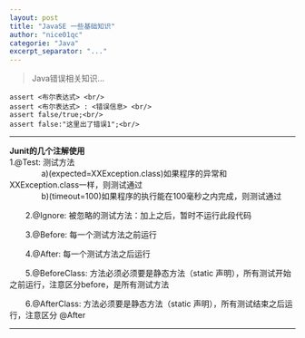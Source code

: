```yaml
---
layout: post
title: "JavaSE 一些基础知识"
author: "nice01qc"
categorie: "Java"
excerpt_separator: "..."
---
```




> Java错误相关知识...
>

    assert <布尔表达式> <br/>
    assert <布尔表达式> : <错误信息> <br/>
    assert false/true;<br/>
    assert false:"这里出了错误1";<br/>

----------

**Junit的几个注解使用**<br/>
1.@Test: 测试方法<br/>
　　　　a)(expected=XXException.class)如果程序的异常和XXException.class一样，则测试通过<br/>
　　　　b)(timeout=100)如果程序的执行能在100毫秒之内完成，则测试通过<br/>

　　2.@Ignore: 被忽略的测试方法：加上之后，暂时不运行此段代码<br/>

　　3.@Before: 每一个测试方法之前运行<br/>

　　4.@After: 每一个测试方法之后运行<br/>

　　5.@BeforeClass: 方法必须必须要是静态方法（static 声明），所有测试开始之前运行，注意区分before，是所有测试方法<br/>

　　6.@AfterClass: 方法必须要是静态方法（static 声明），所有测试结束之后运行，注意区分 @After<br/>

----------


